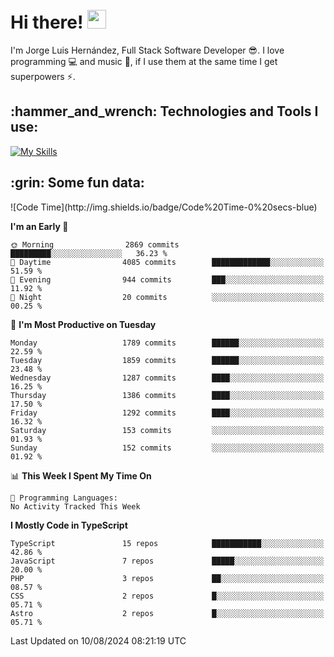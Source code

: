<h1 align="left">
 <abc>
  <br>Hi there! <img src="https://user-images.githubusercontent.com/42378118/110234147-e3259600-7f4e-11eb-95be-0c4047144dea.gif" width="30"><br>
 </abc>
</h1>

I'm Jorge Luis Hernández, Full Stack Software Developer :sunglasses:. I love programming :computer: and music :musical_score:, if I use them at the same time I get superpowers :zap:. 


<h2 align="left">:hammer_and_wrench: Technologies and Tools I use:</h2>

[![My Skills](https://skillicons.dev/icons?i=js,ts,html,css,py,vue,react,next,nest,postgres,mysql)](https://skillicons.dev)

<h2 align="left">:grin: Some fun data:</h2>
<!--START_SECTION:waka-->
![Code Time](http://img.shields.io/badge/Code%20Time-0%20secs-blue)

**I'm an Early 🐤** 

```text
🌞 Morning                2869 commits        █████████░░░░░░░░░░░░░░░░   36.23 % 
🌆 Daytime                4085 commits        █████████████░░░░░░░░░░░░   51.59 % 
🌃 Evening                944 commits         ███░░░░░░░░░░░░░░░░░░░░░░   11.92 % 
🌙 Night                  20 commits          ░░░░░░░░░░░░░░░░░░░░░░░░░   00.25 % 
```
📅 **I'm Most Productive on Tuesday** 

```text
Monday                   1789 commits        ██████░░░░░░░░░░░░░░░░░░░   22.59 % 
Tuesday                  1859 commits        ██████░░░░░░░░░░░░░░░░░░░   23.48 % 
Wednesday                1287 commits        ████░░░░░░░░░░░░░░░░░░░░░   16.25 % 
Thursday                 1386 commits        ████░░░░░░░░░░░░░░░░░░░░░   17.50 % 
Friday                   1292 commits        ████░░░░░░░░░░░░░░░░░░░░░   16.32 % 
Saturday                 153 commits         ░░░░░░░░░░░░░░░░░░░░░░░░░   01.93 % 
Sunday                   152 commits         ░░░░░░░░░░░░░░░░░░░░░░░░░   01.92 % 
```


📊 **This Week I Spent My Time On** 

```text
💬 Programming Languages: 
No Activity Tracked This Week
```

**I Mostly Code in TypeScript** 

```text
TypeScript               15 repos            ███████████░░░░░░░░░░░░░░   42.86 % 
JavaScript               7 repos             █████░░░░░░░░░░░░░░░░░░░░   20.00 % 
PHP                      3 repos             ██░░░░░░░░░░░░░░░░░░░░░░░   08.57 % 
CSS                      2 repos             █░░░░░░░░░░░░░░░░░░░░░░░░   05.71 % 
Astro                    2 repos             █░░░░░░░░░░░░░░░░░░░░░░░░   05.71 % 
```




 Last Updated on 10/08/2024 08:21:19 UTC
<!--END_SECTION:waka-->
